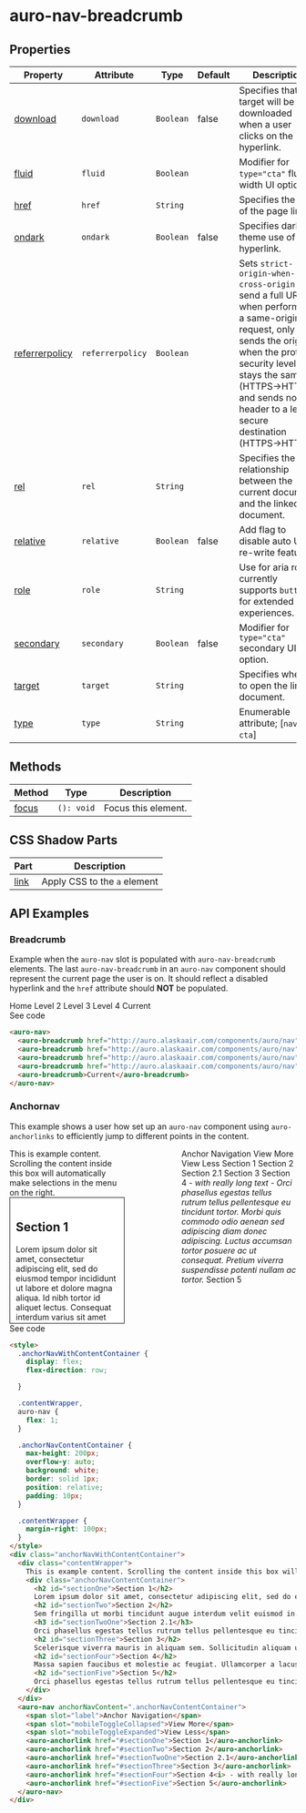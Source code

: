 <!-- AURO-GENERATED-CONTENT:START (FILE:src=./../api.md) -->
<!-- The below content is automatically added from ./../api.md -->

# auro-nav-breadcrumb

## Properties

| Property         | Attribute        | Type      | Default | Description                                      |
|------------------|------------------|-----------|---------|--------------------------------------------------|
| [download](#download)       | `download`       | `Boolean` | false   | Specifies that the target will be downloaded when a user clicks on the hyperlink. |
| [fluid](#fluid)          | `fluid`          | `Boolean` |         | Modifier for `type="cta"` fluid-width UI option. |
| [href](#href)           | `href`           | `String`  |         | Specifies the URL of the page link.              |
| [ondark](#ondark)         | `ondark`         | `Boolean` | false   | Specifies dark theme use of hyperlink.           |
| [referrerpolicy](#referrerpolicy) | `referrerpolicy` | `Boolean` |         | Sets `strict-origin-when-cross-origin` to send a full URL when performing a same-origin request, only sends the origin when the protocol security level stays the same (HTTPS→HTTPS), and sends no header to a less secure destination (HTTPS→HTTP). |
| [rel](#rel)            | `rel`            | `String`  |         | Specifies the relationship between the current document and the linked document. |
| [relative](#relative)       | `relative`       | `Boolean` | false   | Add flag to disable auto URL re-write feature.   |
| [role](#role)           | `role`           | `String`  |         | Use for aria roles; currently supports `button` for extended experiences. |
| [secondary](#secondary)      | `secondary`      | `Boolean` | false   | Modifier for `type="cta"` secondary UI option.   |
| [target](#target)         | `target`         | `String`  |         | Specifies where to open the linked document.     |
| [type](#type)           | `type`           | `String`  |         | Enumerable attribute; [`nav`, `cta`]             |

## Methods

| Method  | Type       | Description         |
|---------|------------|---------------------|
| [focus](#focus) | `(): void` | Focus this element. |

## CSS Shadow Parts

| Part   | Description                  |
|--------|------------------------------|
| [link](#link) | Apply CSS to the `a` element |
<!-- AURO-GENERATED-CONTENT:END -->

## API Examples

### Breadcrumb

Example when the `auro-nav` slot is populated with `auro-nav-breadcrumb` elements. The last `auro-nav-breadcrumb` in an `auro-nav` component should represent
the current page the user is on. It should reflect a disabled hyperlink and the `href` attribute should **NOT** be populated.

<div class="exampleWrapper">
  <!-- AURO-GENERATED-CONTENT:START (FILE:src=./../../apiExamples/breadcrumb.html) -->
  <!-- The below content is automatically added from ./../../apiExamples/breadcrumb.html -->
  <auro-nav>
    <auro-breadcrumb href="http://auro.alaskaair.com/components/auro/nav">Home</auro-breadcrumb>
    <auro-breadcrumb href="http://auro.alaskaair.com/components/auro/nav">Level 2</auro-breadcrumb>
    <auro-breadcrumb href="http://auro.alaskaair.com/components/auro/nav">Level 3</auro-breadcrumb>
    <auro-breadcrumb href="http://auro.alaskaair.com/components/auro/nav">Level 4</auro-breadcrumb>
    <auro-breadcrumb>Current</auro-breadcrumb>
  </auro-nav>
  <!-- AURO-GENERATED-CONTENT:END -->
</div>
<auro-accordion alignRight>
  <span slot="trigger">See code</span>
<!-- AURO-GENERATED-CONTENT:START (CODE:src=./../../apiExamples/breadcrumb.html) -->
<!-- The below code snippet is automatically added from ./../../apiExamples/breadcrumb.html -->

```html
<auro-nav>
  <auro-breadcrumb href="http://auro.alaskaair.com/components/auro/nav">Home</auro-breadcrumb>
  <auro-breadcrumb href="http://auro.alaskaair.com/components/auro/nav">Level 2</auro-breadcrumb>
  <auro-breadcrumb href="http://auro.alaskaair.com/components/auro/nav">Level 3</auro-breadcrumb>
  <auro-breadcrumb href="http://auro.alaskaair.com/components/auro/nav">Level 4</auro-breadcrumb>
  <auro-breadcrumb>Current</auro-breadcrumb>
</auro-nav>
```
<!-- AURO-GENERATED-CONTENT:END -->
</auro-accordion>

### Anchornav

This example shows a user how set up an `auro-nav` component using `auro-anchorlinks` to efficiently jump to different points in the content.

<div class="exampleWrapper">
  <!-- AURO-GENERATED-CONTENT:START (FILE:src=./../../apiExamples/anchornav.html) -->
  <!-- The below content is automatically added from ./../../apiExamples/anchornav.html -->
  <style>
    .anchorNavWithContentContainer {
      display: flex;
      flex-direction: row;

    }

    .contentWrapper,
    auro-nav {
      flex: 1;
    }

    .anchorNavContentContainer {
      max-height: 200px;
      overflow-y: auto;
      background: white;
      border: solid 1px;
      position: relative;
      padding: 10px;
    }

    .contentWrapper {
      margin-right: 100px;
    }
  </style>
  <div class="anchorNavWithContentContainer">
    <div class="contentWrapper">
      This is example content. Scrolling the content inside this box will automatically make selections in the menu on the right.
      <div class="anchorNavContentContainer">
        <h2 id="sectionOne">Section 1</h2>
        Lorem ipsum dolor sit amet, consectetur adipiscing elit, sed do eiusmod tempor incididunt ut labore et dolore magna aliqua. Id nibh tortor id aliquet lectus. Consequat interdum varius sit amet mattis vulputate. Ornare arcu dui vivamus arcu felis bibendum ut tristique et. Eget nunc lobortis mattis aliquam faucibus purus in. Eu nisl nunc mi ipsum faucibus vitae aliquet nec. Pellentesque sit amet porttitor eget dolor morbi non arcu. Turpis egestas maecenas pharetra convallis posuere morbi leo. Sagittis nisl rhoncus mattis rhoncus urna. Ut tellus elementum sagittis vitae. Viverra adipiscing at in tellus integer feugiat scelerisque.
        <h2 id="sectionTwo">Section 2</h2>
        Sem fringilla ut morbi tincidunt augue interdum velit euismod in. Sed euismod nisi porta lorem mollis aliquam ut. Ac turpis egestas sed tempus urna et. Lectus urna duis convallis convallis tellus. Tincidunt lobortis feugiat vivamus at augue eget arcu dictum. Odio facilisis mauris sit amet massa vitae tortor condimentum lacinia. Dictum sit amet justo donec enim diam. Bibendum est ultricies integer quis auctor elit sed vulputate mi. Amet luctus venenatis lectus magna fringilla urna porttitor rhoncus dolor. Orci phasellus egestas tellus rutrum tellus pellentesque eu. Sociis natoque penatibus et magnis dis. Aliquam purus sit amet luctus venenatis. Sed elementum tempus egestas sed sed risus pretium quam.
        <h3 id="sectionTwoOne">Section 2.1</h3>
        Orci phasellus egestas tellus rutrum tellus pellentesque eu tincidunt tortor. Morbi quis commodo odio aenean sed adipiscing diam donec adipiscing. Luctus accumsan tortor posuere ac ut consequat. Pretium viverra suspendisse potenti nullam ac tortor. Sollicitudin ac orci phasellus egestas tellus. Dictum sit amet justo donec enim. Quam quisque id diam vel quam elementum pulvinar. In mollis nunc sed id semper risus in. Tellus integer feugiat scelerisque varius morbi enim nunc faucibus. Duis ut diam quam nulla porttitor massa id.
        <h2 id="sectionThree">Section 3</h2>
        Scelerisque viverra mauris in aliquam sem. Sollicitudin aliquam ultrices sagittis orci a scelerisque purus. Accumsan in nisl nisi scelerisque eu ultrices vitae auctor. Augue interdum velit euismod in pellentesque massa. Orci phasellus egestas tellus rutrum tellus pellentesque eu tincidunt. Adipiscing elit ut aliquam purus. Non sodales neque sodales ut etiam. Amet commodo nulla facilisi nullam vehicula ipsum a. Nunc sed blandit libero volutpat sed cras. Vestibulum sed arcu non odio euismod lacinia at quis. Sagittis eu volutpat odio facilisis. Ipsum suspendisse ultrices gravida dictum fusce ut. Ut sem nulla pharetra diam sit amet nisl. Nec tincidunt praesent semper feugiat nibh. Urna neque viverra justo nec ultrices dui.
        <h2 id="sectionFour">Section 4</h2>
        Massa sapien faucibus et molestie ac feugiat. Ullamcorper a lacus vestibulum sed arcu non odio euismod lacinia. Ultrices mi tempus imperdiet nulla malesuada pellentesque. A diam sollicitudin tempor id eu nisl nunc. Morbi non arcu risus quis varius. Aliquam eleifend mi in nulla. Posuere sollicitudin aliquam ultrices sagittis orci a scelerisque. Sit amet facilisis magna etiam tempor orci eu lobortis. Tellus cras adipiscing enim eu turpis egestas. Odio euismod lacinia at quis risus. Posuere lorem ipsum dolor sit amet. Dolor sit amet consectetur adipiscing elit duis tristique sollicitudin nibh. At volutpat diam ut venenatis tellus in metus vulputate. Vivamus at augue eget arcu dictum varius duis at. Dictum sit amet justo donec enim diam vulputate ut. Euismod in pellentesque massa placerat duis ultricies lacus sed. Vitae nunc sed velit dignissim sodales ut eu sem integer.
        <h2 id="sectionFive">Section 5</h2>
        Orci phasellus egestas tellus rutrum tellus pellentesque eu tincidunt tortor. Morbi quis commodo odio aenean sed adipiscing diam donec adipiscing. Luctus accumsan tortor posuere ac ut consequat. Pretium viverra suspendisse potenti nullam ac tortor. Sollicitudin ac orci phasellus egestas tellus. Dictum sit amet justo donec enim. Quam quisque id diam vel quam elementum pulvinar. In mollis nunc sed id semper risus in. Tellus integer feugiat scelerisque varius morbi enim nunc faucibus. Duis ut diam quam nulla porttitor massa id.
      </div>
    </div>
    <auro-nav anchorNavContent=".anchorNavContentContainer">
      <span slot="label">Anchor Navigation</span>
      <span slot="mobileToggleCollapsed">View More</span>
      <span slot="mobileToggleExpanded">View Less</span>
      <auro-anchorlink href="#sectionOne">Section 1</auro-anchorlink>
      <auro-anchorlink href="#sectionTwo">Section 2</auro-anchorlink>
      <auro-anchorlink href="#sectionTwoOne">Section 2.1</auro-anchorlink>
      <auro-anchorlink href="#sectionThree">Section 3</auro-anchorlink>
      <auro-anchorlink href="#sectionFour">Section 4<i> - with really long text - Orci phasellus egestas tellus rutrum tellus pellentesque eu tincidunt tortor. Morbi quis commodo odio aenean sed adipiscing diam donec adipiscing. Luctus accumsan tortor posuere ac ut consequat. Pretium viverra suspendisse potenti nullam ac tortor.</i></auro-anchorlink>
      <auro-anchorlink href="#sectionFive">Section 5</auro-anchorlink>
    </auro-nav>
  </div>
  <!-- AURO-GENERATED-CONTENT:END -->
</div>
<auro-accordion alignRight>
  <span slot="trigger">See code</span>
<!-- AURO-GENERATED-CONTENT:START (CODE:src=./../../apiExamples/anchornav.html) -->
<!-- The below code snippet is automatically added from ./../../apiExamples/anchornav.html -->

```html
<style>
  .anchorNavWithContentContainer {
    display: flex;
    flex-direction: row;

  }

  .contentWrapper,
  auro-nav {
    flex: 1;
  }

  .anchorNavContentContainer {
    max-height: 200px;
    overflow-y: auto;
    background: white;
    border: solid 1px;
    position: relative;
    padding: 10px;
  }

  .contentWrapper {
    margin-right: 100px;
  }
</style>
<div class="anchorNavWithContentContainer">
  <div class="contentWrapper">
    This is example content. Scrolling the content inside this box will automatically make selections in the menu on the right.
    <div class="anchorNavContentContainer">
      <h2 id="sectionOne">Section 1</h2>
      Lorem ipsum dolor sit amet, consectetur adipiscing elit, sed do eiusmod tempor incididunt ut labore et dolore magna aliqua. Id nibh tortor id aliquet lectus. Consequat interdum varius sit amet mattis vulputate. Ornare arcu dui vivamus arcu felis bibendum ut tristique et. Eget nunc lobortis mattis aliquam faucibus purus in. Eu nisl nunc mi ipsum faucibus vitae aliquet nec. Pellentesque sit amet porttitor eget dolor morbi non arcu. Turpis egestas maecenas pharetra convallis posuere morbi leo. Sagittis nisl rhoncus mattis rhoncus urna. Ut tellus elementum sagittis vitae. Viverra adipiscing at in tellus integer feugiat scelerisque.
      <h2 id="sectionTwo">Section 2</h2>
      Sem fringilla ut morbi tincidunt augue interdum velit euismod in. Sed euismod nisi porta lorem mollis aliquam ut. Ac turpis egestas sed tempus urna et. Lectus urna duis convallis convallis tellus. Tincidunt lobortis feugiat vivamus at augue eget arcu dictum. Odio facilisis mauris sit amet massa vitae tortor condimentum lacinia. Dictum sit amet justo donec enim diam. Bibendum est ultricies integer quis auctor elit sed vulputate mi. Amet luctus venenatis lectus magna fringilla urna porttitor rhoncus dolor. Orci phasellus egestas tellus rutrum tellus pellentesque eu. Sociis natoque penatibus et magnis dis. Aliquam purus sit amet luctus venenatis. Sed elementum tempus egestas sed sed risus pretium quam.
      <h3 id="sectionTwoOne">Section 2.1</h3>
      Orci phasellus egestas tellus rutrum tellus pellentesque eu tincidunt tortor. Morbi quis commodo odio aenean sed adipiscing diam donec adipiscing. Luctus accumsan tortor posuere ac ut consequat. Pretium viverra suspendisse potenti nullam ac tortor. Sollicitudin ac orci phasellus egestas tellus. Dictum sit amet justo donec enim. Quam quisque id diam vel quam elementum pulvinar. In mollis nunc sed id semper risus in. Tellus integer feugiat scelerisque varius morbi enim nunc faucibus. Duis ut diam quam nulla porttitor massa id.
      <h2 id="sectionThree">Section 3</h2>
      Scelerisque viverra mauris in aliquam sem. Sollicitudin aliquam ultrices sagittis orci a scelerisque purus. Accumsan in nisl nisi scelerisque eu ultrices vitae auctor. Augue interdum velit euismod in pellentesque massa. Orci phasellus egestas tellus rutrum tellus pellentesque eu tincidunt. Adipiscing elit ut aliquam purus. Non sodales neque sodales ut etiam. Amet commodo nulla facilisi nullam vehicula ipsum a. Nunc sed blandit libero volutpat sed cras. Vestibulum sed arcu non odio euismod lacinia at quis. Sagittis eu volutpat odio facilisis. Ipsum suspendisse ultrices gravida dictum fusce ut. Ut sem nulla pharetra diam sit amet nisl. Nec tincidunt praesent semper feugiat nibh. Urna neque viverra justo nec ultrices dui.
      <h2 id="sectionFour">Section 4</h2>
      Massa sapien faucibus et molestie ac feugiat. Ullamcorper a lacus vestibulum sed arcu non odio euismod lacinia. Ultrices mi tempus imperdiet nulla malesuada pellentesque. A diam sollicitudin tempor id eu nisl nunc. Morbi non arcu risus quis varius. Aliquam eleifend mi in nulla. Posuere sollicitudin aliquam ultrices sagittis orci a scelerisque. Sit amet facilisis magna etiam tempor orci eu lobortis. Tellus cras adipiscing enim eu turpis egestas. Odio euismod lacinia at quis risus. Posuere lorem ipsum dolor sit amet. Dolor sit amet consectetur adipiscing elit duis tristique sollicitudin nibh. At volutpat diam ut venenatis tellus in metus vulputate. Vivamus at augue eget arcu dictum varius duis at. Dictum sit amet justo donec enim diam vulputate ut. Euismod in pellentesque massa placerat duis ultricies lacus sed. Vitae nunc sed velit dignissim sodales ut eu sem integer.
      <h2 id="sectionFive">Section 5</h2>
      Orci phasellus egestas tellus rutrum tellus pellentesque eu tincidunt tortor. Morbi quis commodo odio aenean sed adipiscing diam donec adipiscing. Luctus accumsan tortor posuere ac ut consequat. Pretium viverra suspendisse potenti nullam ac tortor. Sollicitudin ac orci phasellus egestas tellus. Dictum sit amet justo donec enim. Quam quisque id diam vel quam elementum pulvinar. In mollis nunc sed id semper risus in. Tellus integer feugiat scelerisque varius morbi enim nunc faucibus. Duis ut diam quam nulla porttitor massa id.
    </div>
  </div>
  <auro-nav anchorNavContent=".anchorNavContentContainer">
    <span slot="label">Anchor Navigation</span>
    <span slot="mobileToggleCollapsed">View More</span>
    <span slot="mobileToggleExpanded">View Less</span>
    <auro-anchorlink href="#sectionOne">Section 1</auro-anchorlink>
    <auro-anchorlink href="#sectionTwo">Section 2</auro-anchorlink>
    <auro-anchorlink href="#sectionTwoOne">Section 2.1</auro-anchorlink>
    <auro-anchorlink href="#sectionThree">Section 3</auro-anchorlink>
    <auro-anchorlink href="#sectionFour">Section 4<i> - with really long text - Orci phasellus egestas tellus rutrum tellus pellentesque eu tincidunt tortor. Morbi quis commodo odio aenean sed adipiscing diam donec adipiscing. Luctus accumsan tortor posuere ac ut consequat. Pretium viverra suspendisse potenti nullam ac tortor.</i></auro-anchorlink>
    <auro-anchorlink href="#sectionFive">Section 5</auro-anchorlink>
  </auro-nav>
</div>
```
<!-- AURO-GENERATED-CONTENT:END -->
</auro-accordion>
